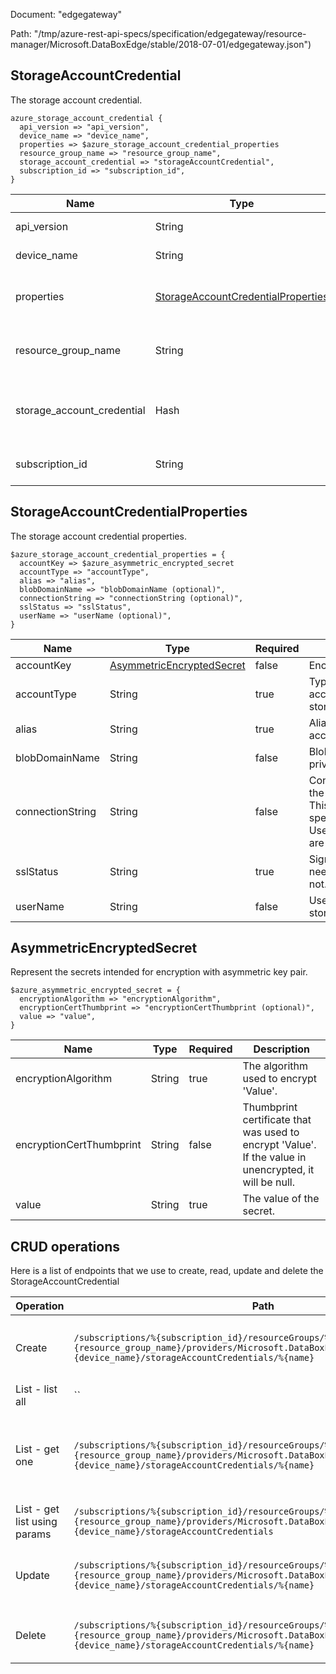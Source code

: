 Document: "edgegateway"


Path: "/tmp/azure-rest-api-specs/specification/edgegateway/resource-manager/Microsoft.DataBoxEdge/stable/2018-07-01/edgegateway.json")

## StorageAccountCredential

The storage account credential.

```puppet
azure_storage_account_credential {
  api_version => "api_version",
  device_name => "device_name",
  properties => $azure_storage_account_credential_properties
  resource_group_name => "resource_group_name",
  storage_account_credential => "storageAccountCredential",
  subscription_id => "subscription_id",
}
```

| Name        | Type           | Required       | Description       |
| ------------- | ------------- | ------------- | ------------- |
|api_version | String | true | The API version. |
|device_name | String | true | Name of the device. |
|properties | [StorageAccountCredentialProperties](#storageaccountcredentialproperties) | true | The storage account credential properties. |
|resource_group_name | String | true | The resource group name. |
|storage_account_credential | Hash | true | The storage account credential to be added or updated. |
|subscription_id | String | true | The subscription ID. |
        
## StorageAccountCredentialProperties

The storage account credential properties.

```puppet
$azure_storage_account_credential_properties = {
  accountKey => $azure_asymmetric_encrypted_secret
  accountType => "accountType",
  alias => "alias",
  blobDomainName => "blobDomainName (optional)",
  connectionString => "connectionString (optional)",
  sslStatus => "sslStatus",
  userName => "userName (optional)",
}
```

| Name        | Type           | Required       | Description       |
| ------------- | ------------- | ------------- | ------------- |
|accountKey | [AsymmetricEncryptedSecret](#asymmetricencryptedsecret) | false | Encrypted storage key. |
|accountType | String | true | Type of storage accessed on the storage account. |
|alias | String | true | Alias for the storage account. |
|blobDomainName | String | false | Blob end point for private clouds. |
|connectionString | String | false | ConnectionString for the storage account. This needs to be specified if UserName/AccountKey are not specified. |
|sslStatus | String | true | Signifies whether SSL needs to be enabled or not. |
|userName | String | false | UserName for the storage account. |
        
## AsymmetricEncryptedSecret

Represent the secrets intended for encryption with asymmetric key pair.

```puppet
$azure_asymmetric_encrypted_secret = {
  encryptionAlgorithm => "encryptionAlgorithm",
  encryptionCertThumbprint => "encryptionCertThumbprint (optional)",
  value => "value",
}
```

| Name        | Type           | Required       | Description       |
| ------------- | ------------- | ------------- | ------------- |
|encryptionAlgorithm | String | true | The algorithm used to encrypt 'Value'. |
|encryptionCertThumbprint | String | false | Thumbprint certificate that was used to encrypt 'Value'. If the value in unencrypted, it will be null. |
|value | String | true | The value of the secret. |



## CRUD operations

Here is a list of endpoints that we use to create, read, update and delete the StorageAccountCredential

| Operation | Path | Verb | Description | OperationID |
| ------------- | ------------- | ------------- | ------------- | ------------- |
|Create|`/subscriptions/%{subscription_id}/resourceGroups/%{resource_group_name}/providers/Microsoft.DataBoxEdge/dataBoxEdgeDevices/%{device_name}/storageAccountCredentials/%{name}`|Put|Creates or updates the storage account credential.|StorageAccountCredentials_CreateOrUpdate|
|List - list all|``||||
|List - get one|`/subscriptions/%{subscription_id}/resourceGroups/%{resource_group_name}/providers/Microsoft.DataBoxEdge/dataBoxEdgeDevices/%{device_name}/storageAccountCredentials/%{name}`|Get|Gets the properties of the specified storage account credential.|StorageAccountCredentials_Get|
|List - get list using params|`/subscriptions/%{subscription_id}/resourceGroups/%{resource_group_name}/providers/Microsoft.DataBoxEdge/dataBoxEdgeDevices/%{device_name}/storageAccountCredentials`|Get||StorageAccountCredentials_ListByDataBoxEdgeDevice|
|Update|`/subscriptions/%{subscription_id}/resourceGroups/%{resource_group_name}/providers/Microsoft.DataBoxEdge/dataBoxEdgeDevices/%{device_name}/storageAccountCredentials/%{name}`|Put|Creates or updates the storage account credential.|StorageAccountCredentials_CreateOrUpdate|
|Delete|`/subscriptions/%{subscription_id}/resourceGroups/%{resource_group_name}/providers/Microsoft.DataBoxEdge/dataBoxEdgeDevices/%{device_name}/storageAccountCredentials/%{name}`|Delete|Deletes the storage account credential.|StorageAccountCredentials_Delete|
